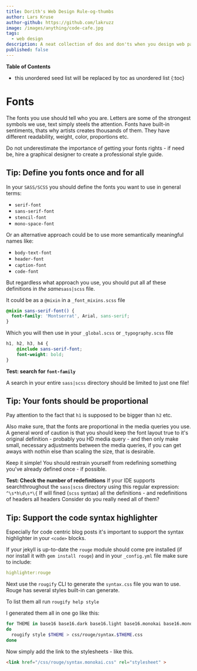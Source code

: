 ```yaml
---
title: Dorith's Web Design Rule-og-thumbs
author: Lars Kruse
author-github: https://github.com/lakruzz
image: /images/anything/code-cafe.jpg
tags:
  - web design
description: A neat collection of dos and don'ts when you design web pages and apps using Jekyll
published: false
---
```


**Table of Contents**
* this unordered seed list will be replaced by toc as unordered list
{:toc}


# Fonts
The fonts you use should tell who you are. Letters are some of the strongest symbols we use, text simply steels the attention. Fonts have built-in sentiments, thats why artists creates thousands of them. They have different readability, weight, color, proportions etc.

Do not underestimate the importance of getting your fonts rights - if need be, hire a graphical designer to create a professional style guide.

## Tip: Define you fonts once and for all

In your `SASS/SCSS` you should define the fonts you want to use in general terms:

* `serif-font`
* `sans-serif-font`
* `stencil-font`
* `mono-space-font`

Or an alternative approach could be to use more semantically meaningful names like:

* `body-text-font`
* `header-font`
* `caption-font`
* `code-font`

But regardless what approach you use, you should put all af these definitions in _the same_`sass|scss` file.

It could be as a `@mixin` in a `_font_mixins.scss` file

```scss
@mixin sans-serif-font() {
  font-family: 'Montserrat', Arial, sans-serif;
}
```

Which you will then use in your `_global.scss` or `_typography.scss` file

```scss
h1, h2, h3, h4 {
    @include sans-serif-font;
    font-weight: bold;
}
```

**Test: search for `font-family`**

A search in your entire `sass|scss` directory should be limited to just one file!


## Tip: Your fonts should be proportional

Pay attention to the fact that `h1` is supposed to be bigger than `h2` etc.

Also make sure, that the fonts are proportional in the media queries you use. A general word of caution is that you should keep the font layout true to it's original definition - probably you HD media query - and then only make small, necessary adjustments between the media queries, if you can get aways with nothin else than scaling the size, that is desirable.

Keep it simple! You should restrain yourself from redefining something you've already defined once - if possible.

**Test: Check the number of redefinitions**
If your IDE supports searchthroughout the `sass|scss` directory using this regular expression:
`^\s*h\d\s*\{` If will fined (`scss` syntax) all the definitions - and redefinitions of headers all headers  Consider do you really need all of them?

## Tip: Support the code syntax highlighter

Especially for code centric blog posts it's important to support the syntax highlighter in your `<code>` blocks.

If your jekyll is up-to-date the `rouge` module should come pre installed (if nor install it with `gem install rouge`) and in your `_config.yml` file make sure to include:

```yaml
highlighter:rouge
```

 Next use the `rougify` CLI to generate the `syntax.css` file you wan to use.  Rouge has several styles built-in can generate.

 To list them all run `rougify help style`

 I generated them all in one go like this:

 ```bash
 for THEME in base16 base16.dark base16.light base16.monokai base16.monokai.dark base16.monokai.light base16.solarized base16.solarized.dark base16.solarized.light colorful github gruvbox gruvbox.dark gruvbox.light igorpro molokai monokai monokai.sublime thankful_eyes tulip
 do
   rougify style $THEME > css/rouge/syntax.$THEME.css
 done
 ```

Now simply add the link to the stylesheets - like this.

```html
<link href="/css/rouge/syntax.monokai.css" rel="stylesheet" >
```
